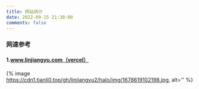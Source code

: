 ```yaml
---
title: 网站统计
date: 2022-09-15 21:30:00
comments: false
---
```

### 网速参考
#### 1.www.linjiangyu.com（vercel）
{% image https://cdn1.tianli0.top/gh/linjiangyu2/halo/img/1678619102198.jpg, alt='' %}
